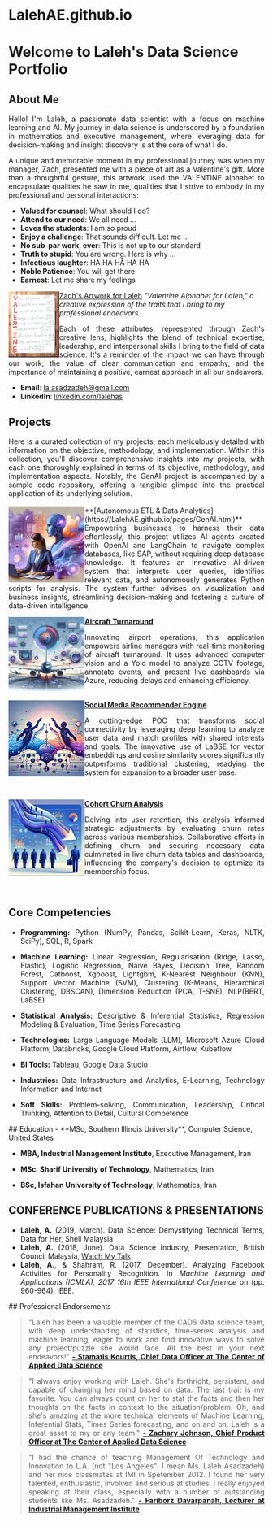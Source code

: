 # LalehAE.github.io

# Welcome to Laleh's Data Science Portfolio

## About Me
<div style="text-align: justify;">

Hello! I'm Laleh, a passionate data scientist with a focus on machine learning and AI. My journey in data science is underscored by a foundation in mathematics and executive management, where leveraging data for decision-making and insight discovery is at the core of what I do.

A unique and memorable moment in my professional journey was when my manager, Zach, presented me with a piece of art as a Valentine's gift. More than a thoughtful gesture, this artwork used the VALENTINE alphabet to encapsulate qualities he saw in me, qualities that I strive to embody in my professional and personal interactions:
</div>

- **Valued for counsel**: What should I do?
- **Attend to our need**: We all need ...
- **Loves the students**:  I am so proud
- **Enjoy a challenge**: That sounds difficult. Let me ...
- **No sub-par work, ever**: This is not up to our standard
- **Truth to stupid**: You are wrong. Here is why ...
- **Infectious laughter**: HA HA HA HA HA
- **Noble Patience**: You will get there
- **Earnest**: Let me share my feelings

<img align="left" width="100" height="130" src="images/zach_thumbnail.png"> [Zach's Artwork for Laleh](images/zach.png) _"Valentine Alphabet for Laleh," a creative expression of the traits that I bring to my professional endeavors._

<div style="text-align: justify;">
Each of these attributes, represented through Zach's creative lens, highlights the blend of technical expertise, leadership, and interpersonal skills I bring to the field of data science. It's a reminder of the impact we can have through our work, the value of clear communication and empathy, and the importance of maintaining a positive, earnest approach in all our endeavors.
</div>

- **Email**: [la.asadzadeh@gmail.com](mailto:la.asadzadeh@gmail.com)
- **LinkedIn**: [linkedin.com/lalehas](https://www.linkedin.com/in/lalehas/)

## Projects
<div style="text-align: justify;">
Here is a curated collection of my projects, each meticulously detailed with information on the objective, methodology, and implementation. Within this collection, you'll discover comprehensive insights into my projects, with each one thoroughly explained in terms of its objective, methodology, and implementation aspects. Notably, the GenAI project is accompanied by a sample code repository, offering a tangible glimpse into the practical application of its underlying solution.
</div>
</br>
<img align="left" width="150" height="150" src="images/GenAI.png"> **[Autonomous ETL & Data Analytics](https://LalehAE.github.io/pages/GenAI.html)**
<div style="text-align: justify;">
Empowering businesses to harness their data effortlessly, this project utilizes AI agents created with OpenAI and LangChain to navigate complex databases, like SAP, without requiring deep database knowledge. It features an innovative AI-driven system that interprets user queries, identifies relevant data, and autonomously generates Python scripts for analysis. The system further advises on visualization and business insights, streamlining decision-making and fostering a culture of data-driven intelligence.
</div>

<img align="left" width="150" height="150" src="images/Aircraft.png"> **[Aircraft Turnaround](https://LalehAE.github.io/pages/Aircraft.html)**
<div style="text-align: justify;">
Innovating airport operations, this application empowers airline managers with real-time monitoring of aircraft turnaround. It uses advanced computer vision and a Yolo model to analyze CCTV footage, annotate events, and present live dashboards via Azure, reducing delays and enhancing efficiency. 
</div>
<br>

<img align="left" width="150" height="150" src="images/Social.png"> **[Social Media Recommender Engine](https://LalehAE.github.io/pages/Social.html)**
<div style="text-align: justify;">

A cutting-edge POC that transforms social connectivity by leveraging deep learning to analyze user data and match profiles with shared interests and goals. The innovative use of LaBSE for vector embeddings and cosine similarity scores significantly outperforms traditional clustering, readying the system for expansion to a broader user base. 
</div>
<br>

 <img align="left" width="150" height="150" src="images/Cohort.png"> **[Cohort Churn Analysis](https://LalehAE.github.io/pages/Cohort.html)**
<div style="text-align: justify;">

Delving into user retention, this analysis informed strategic adjustments by evaluating churn rates across various memberships. Collaborative efforts in defining churn and securing necessary data culminated in live churn data tables and dashboards, influencing the company's decision to optimize its membership focus. 
</div>
<br>

##  Core Competencies
<div style="text-align: justify;">

- **Programming:** Python (NumPy, Pandas, Scikit-Learn, Keras, NLTK, SciPy), SQL, R, Spark 

- **Machine Learning:** Linear Regression, Regularisation (Ridge, Lasso, Elastic), Logistic Regression, Naive Bayes, Decision Tree, Random Forest, Catboost, Xgboost, Lightgbm, K-Nearest Neighbour (KNN), Support Vector Machine (SVM), Clustering (K-Means, Hierarchical Clustering, DBSCAN), Dimension Reduction (PCA, T-SNE), NLP(BERT, LaBSE)

- **Statistical Analysis:** Descriptive & Inferential Statistics, Regression Modeling & Evaluation, Time Series Forecasting

- **Technologies:** Large Language Models (LLM), Microsoft Azure Cloud Platform, Databricks, Google Cloud Platform, Airflow, Kubeflow

- **BI Tools:** Tableau, Google Data Studio

- **Industries:** Data Infrastructure and Analytics, E-Learning, Technology Information and Internet

- **Soft Skills:** Problem-solving, Communication, Leadership, Critical Thinking, Attention to Detail, Cultural Competence
</div>
## Education
- **MSc, Southern Illinois University**, Computer Science, United States

- **MBA, Industrial Management Institute**, Executive Management, Iran

- **MSc, Sharif University of Technology**, Mathematics, Iran

- **BSc, Isfahan University of Technology**, Mathematics, Iran

## CONFERENCE PUBLICATIONS & PRESENTATIONS
<div style="text-align: justify;">

-	**Laleh, A.** (2019, March). Data Science: Demystifying Technical Terms, Data for Her, Shell Malaysia
-	**Laleh, A.** (2018, June). Data Science Industry, Presentation, British Council Malaysia, [Watch My Talk](https://www.youtube.com/watch?v=Tuuv-X8c5ts)
-	**Laleh, A.**, & Shahram, R. (2017, December). Analyzing Facebook Activities for Personality Recognition. In *Machine Learning and Applications (ICMLA), 2017 16th IEEE International Conference* on (pp. 960-964). IEEE.
</div>
## Professional Endorsements
<div style="text-align: justify;">

> "Laleh has been a valuable member of the CADS data science team, with deep understanding of statistics, time-series analysis and machine learning, eager to work and find innovative ways to solve any project/puzzle she would face. All the best in your next endeavors!"
> [**- Stamatis Kourtis, Chief Data Officer at The Center of Applied Data Science**](https://www.linkedin.com/in/stamatis-kourtis-3624121/)

> "I always enjoy working with Laleh. She's forthright, persistent, and capable of changing her mind based on data. The last trait is my favorite. You can always count on her to stat the facts and then her thoughts on the facts in context to the situation/problem. Oh, and she's amazing at the more technical elements of Machine Learning, Inferential Stats, Times Series forecasting, and on and on. Laleh is a great asset to my or any team."
> [**- Zachary Johnson, Chief Product Officer  at The Center of Applied Data Science**](https://www.linkedin.com/in/zjamesjohnson/)

> "I had the chance of teaching Management Of Technology and Innovation to L.A. (not "Los Angeles"! I mean Ms. Laleh Asadzadeh) and her nice classmates at IMI in Spetember 2012. I found her very talented, enthusiastic, involved and serious at studies. I really enjoyed speaking at their class, especially with a number of outstanding students like Ms. Asadzadeh."
> [**- Fariborz Davarpanah, Lecturer at Industrial Management Institute**](https://www.linkedin.com/in/fariborz-davarpanah-4a9ba536/) 

</div>

